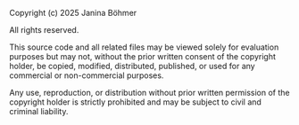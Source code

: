 Copyright (c) 2025 Janina Böhmer

All rights reserved.

This source code and all related files may be viewed solely for evaluation
purposes but may not, without the prior written consent of the copyright holder,
be copied, modified, distributed, published, or used for any commercial or
non-commercial purposes.

Any use, reproduction, or distribution without prior written permission of the
copyright holder is strictly prohibited and may be subject to civil and criminal
liability.
